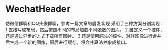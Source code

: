 # WechatHeader
仿微信群聊和QQ头像群聊，参考一篇文章的启发实现
采用了三种方案分别实现：
1.直接写成布局，然后按照不同的布局加载不同张数的图片。
2.自定义一个控件，还是通过异步的方式下载所有图片。
3.还是使用原生的控件，对群图像进行合并后生成一个新的图像，原后进行缓存。将合并算法抽象成接口。
